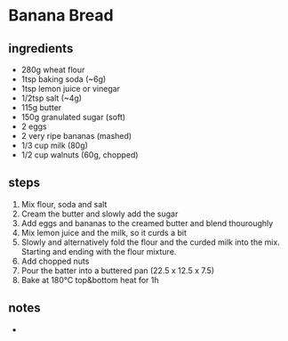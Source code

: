 # Banana Bread

## ingredients
* 280g wheat flour
* 1tsp baking soda (~6g)
* 1tsp lemon juice or vinegar
* 1/2tsp salt (~4g)
* 115g butter
* 150g granulated sugar (soft)
* 2 eggs
* 2 very ripe bananas (mashed)
* 1/3 cup milk (80g)
* 1/2 cup walnuts (60g, chopped)

## steps
1. Mix flour, soda and salt
2. Cream the butter and slowly add the sugar
3. Add eggs and bananas to the creamed butter and blend thouroughly
4. Mix lemon juice and the milk, so it curds a bit
5. Slowly and alternatively fold the flour and the curded milk into the mix. Starting and ending with the flour mixture.
6. Add chopped nuts
7. Pour the batter into a buttered pan (22.5 x 12.5 x 7.5)
8. Bake at 180°C top&bottom heat for 1h

## notes
* 